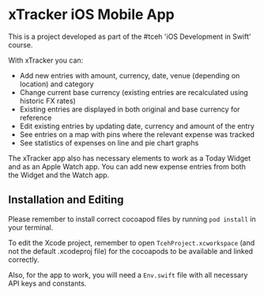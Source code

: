# xTracker iOS Mobile App

This is a project developed as part of the #tceh 'iOS Development in Swift' course.

With xTracker you can:

* Add new entries with amount, currency, date, venue (depending on location) and category
* Change current base currency (existing entries are recalculated using historic FX rates)
* Existing entries are displayed in both original and base currency for reference
* Edit existing entries by updating date, currency and amount of the entry
* See entries on a map with pins where the relevant expense was tracked
* See statistics of expenses on line and pie chart graphs

The xTracker app also has necessary elements to work as a Today Widget and as an Apple Watch app. You can add new expense entries from both the Widget and the Watch app.

## Installation and Editing

Please remember to install correct cocoapod files by running ```pod install``` in your terminal.

To edit the Xcode project, remember to open ```TcehProject.xcworkspace``` (and not the default .xcodeproj file) for the cocoapods to be available and linked correctly.

Also, for the app to work, you will need a ```Env.swift``` file with all necessary API keys and constants.
